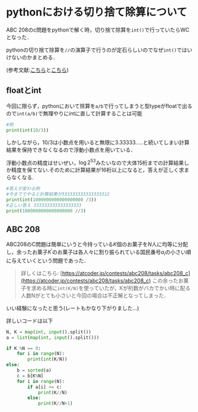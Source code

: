 # pythonにおける切り捨て除算について

ABC 208のc問題をpythonで解く時，切り捨て除算を```int()```で行っていたらWCとなった．

pythonの切り捨て除算を```//```の演算子で行うのが定石らしいのでなぜ```int()```ではいけないのかまとめる．

(参考文献:[こちら](https://qiita.com/H20/items/1a066e242815961cd043#2%E9%99%A4%E7%AE%97%E3%81%AE%E5%88%87%E3%82%8A%E4%B8%8A%E3%81%92%E5%88%87%E3%82%8A%E4%B8%8B%E3%81%92
)と[こちら](https://linus-mk.hatenablog.com/entry/2019/05/26/234642
))

## floatとint

今回に限らず，pythonにおいて除算を```a/b```で行ってしまうと型typeがfloatで出るので```int(a/b)```で無理やりにintに直して計算することは可能

```python
#例
print(int(10/3))
```
しかしながら，$10/3$は小数点を用いると無限に$3.33333.....$と続いてしまい計算結果を保持できなくなるので浮動小数点を用いている．

浮動小数点の精度はせいぜい，$\log 2^{53}$みたいなので大体15桁までの計算結果しか精度を保てない.そのために計算結果が16桁以上になると，答えが正しく求まらなくなる.

```python
#答えが変わる例
#今まででやると計算結果が333333333333333312
print(int(1000000000000000000 /3))
#正しい答え 333333333333333333
print(1000000000000000000 //3)
```
## ABC 208
ABC208のC問題は簡単にいうと今持っている$K$個のお菓子を$N$人に均等に分配し，余ったお菓子$K^{\prime}$のお菓子は各人々に割り振られている国民番号$a_i$の小さい順に与えていくという問題であった．
 >詳しくはこちら: [https://atcoder.jp/contests/abc208/tasks/abc208_c](https://atcoder.jp/contests/abc208/tasks/abc208_c)
 この余ったお菓子を求める時に```int(K/N)```を使っていたが，Kが桁数がバカでかい時に配る人数Nがとても小さいと今回の場合は不正解となってしまった．

いい経験になったと思う(レートもかなり下がりました...)

詳しいコードは以下
```python
N, K = map(int, input().split())
a = list(map(int, input().split()))

if K %N == 0:
    for i in range(N):
        print(int(K/N))
else:
    b = sorted(a)
    c = b[K%N]
    for i in range(N):
        if a[i] >= c:
            print(K//N)
        else:
            print(K//N+1)
```
